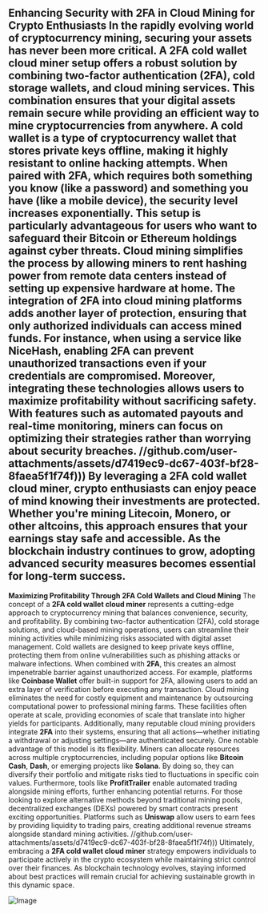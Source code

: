 **Enhancing Security with 2FA in Cloud Mining for Crypto Enthusiasts**
In the rapidly evolving world of cryptocurrency mining, securing your assets has never been more critical. A **2FA cold wallet cloud miner** setup offers a robust solution by combining two-factor authentication (2FA), cold storage wallets, and cloud mining services. This combination ensures that your digital assets remain secure while providing an efficient way to mine cryptocurrencies from anywhere.
A **cold wallet** is a type of cryptocurrency wallet that stores private keys offline, making it highly resistant to online hacking attempts. When paired with **2FA**, which requires both something you know (like a password) and something you have (like a mobile device), the security level increases exponentially. This setup is particularly advantageous for users who want to safeguard their **Bitcoin** or **Ethereum** holdings against cyber threats.
Cloud mining simplifies the process by allowing miners to rent hashing power from remote data centers instead of setting up expensive hardware at home. The integration of **2FA** into cloud mining platforms adds another layer of protection, ensuring that only authorized individuals can access mined funds. For instance, when using a service like **NiceHash**, enabling 2FA can prevent unauthorized transactions even if your credentials are compromised.
Moreover, integrating these technologies allows users to maximize profitability without sacrificing safety. With features such as automated payouts and real-time monitoring, miners can focus on optimizing their strategies rather than worrying about security breaches. 
 //github.com/user-attachments/assets/d7419ec9-dc67-403f-bf28-8faea5f1f74f)))
By leveraging a **2FA cold wallet cloud miner**, crypto enthusiasts can enjoy peace of mind knowing their investments are protected. Whether you're mining **Litecoin**, **Monero**, or other altcoins, this approach ensures that your earnings stay safe and accessible. As the blockchain industry continues to grow, adopting advanced security measures becomes essential for long-term success.
---
**Maximizing Profitability Through 2FA Cold Wallets and Cloud Mining**
The concept of a **2FA cold wallet cloud miner** represents a cutting-edge approach to cryptocurrency mining that balances convenience, security, and profitability. By combining two-factor authentication (2FA), cold storage solutions, and cloud-based mining operations, users can streamline their mining activities while minimizing risks associated with digital asset management.
Cold wallets are designed to keep private keys offline, protecting them from online vulnerabilities such as phishing attacks or malware infections. When combined with **2FA**, this creates an almost impenetrable barrier against unauthorized access. For example, platforms like **Coinbase Wallet** offer built-in support for 2FA, allowing users to add an extra layer of verification before executing any transaction.
Cloud mining eliminates the need for costly equipment and maintenance by outsourcing computational power to professional mining farms. These facilities often operate at scale, providing economies of scale that translate into higher yields for participants. Additionally, many reputable cloud mining providers integrate **2FA** into their systems, ensuring that all actions—whether initiating a withdrawal or adjusting settings—are authenticated securely.
One notable advantage of this model is its flexibility. Miners can allocate resources across multiple cryptocurrencies, including popular options like **Bitcoin Cash**, **Dash**, or emerging projects like **Solana**. By doing so, they can diversify their portfolio and mitigate risks tied to fluctuations in specific coin values. Furthermore, tools like **ProfitTrailer** enable automated trading alongside mining efforts, further enhancing potential returns.
For those looking to explore alternative methods beyond traditional mining pools, decentralized exchanges (DEXs) powered by smart contracts present exciting opportunities. Platforms such as **Uniswap** allow users to earn fees by providing liquidity to trading pairs, creating additional revenue streams alongside standard mining activities.
 //github.com/user-attachments/assets/d7419ec9-dc67-403f-bf28-8faea5f1f74f)))
Ultimately, embracing a **2FA cold wallet cloud miner** strategy empowers individuals to participate actively in the crypto ecosystem while maintaining strict control over their finances. As blockchain technology evolves, staying informed about best practices will remain crucial for achieving sustainable growth in this dynamic space.


![Image](https://github.com/user-attachments/assets/d7419ec9-dc67-403f-bf28-8faea5f1f74f)